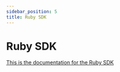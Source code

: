```yaml
---
sidebar_position: 5
title: Ruby SDK
---
```

# Ruby SDK

[This is the documentation for the Ruby SDK](https://github.com/mobilpay/Ruby)
